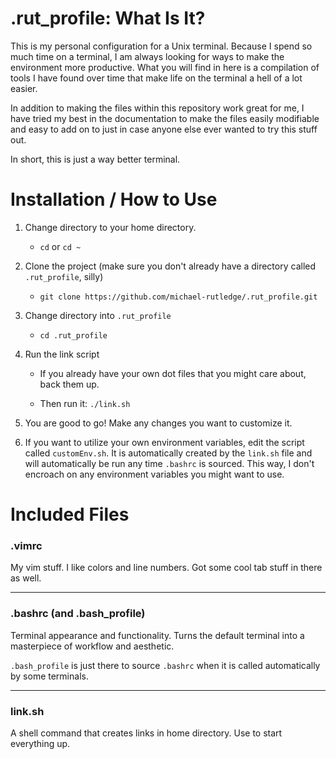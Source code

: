 # .rut\_profile: What Is It?

This is my personal configuration for a Unix terminal. Because I spend so much time on a
terminal, I am always looking for ways to make the environment more productive. What you
will find in here is a compilation of tools I have found over time that make life on the
terminal a hell of a lot easier. 

In addition to making the files within this repository work great for me, I have tried my
best in the documentation to make the files easily modifiable and easy to add on to just
in case anyone else ever wanted to try this stuff out. 

In short, this is just a way better terminal.

# Installation / How to Use

1. Change directory to your home directory.

    *   `cd` or `cd ~`

1. Clone the project (make sure you don't already have a directory called 
`.rut_profile`, silly)

    *   `git clone https://github.com/michael-rutledge/.rut_profile.git`

1. Change directory into `.rut_profile`

    *   `cd .rut_profile`

1. Run the link script

    *   If you already have your own dot files that you might care about, back them up.

    *   Then run it: `./link.sh`

1. You are good to go! Make any changes you want to customize it.

1. If you want to utilize your own environment variables, edit the script called
`customEnv.sh`. It is automatically created by the `link.sh` file and will automatically
be run any time `.bashrc` is sourced. This way, I don't encroach on any environment
variables you might want to use.

# Included Files

### .vimrc

My vim stuff. I like colors and line numbers. Got some cool tab stuff in there as well.

---
### .bashrc (and .bash\_profile)

Terminal appearance and functionality. Turns the default terminal into a masterpiece of
workflow and aesthetic.

`.bash_profile` is just there to source `.bashrc` when it is called automatically by some
terminals.

---
### link.sh

A shell command that creates links in home directory. Use to start everything up.

